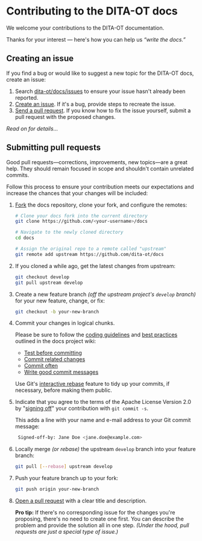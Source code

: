 # Contributing to the DITA-OT docs

We welcome your contributions to the DITA-OT documentation.

Thanks for your interest — here's how you can help us _“write the docs.”_

## Creating an issue

If you find a bug or would like to suggest a new topic for the DITA-OT docs, create an issue:

1. Search [dita-ot/docs/issues][1] to ensure your issue hasn't already been reported.
2. [Create an issue][2]. If it's a bug, provide steps to recreate the issue.
3. [Send a pull request][3]. If you know how to fix the issue yourself, submit a pull request with the proposed changes.

_Read on for details…_

## Submitting pull requests

Good pull requests—corrections, improvements, new topics—are a great help. They should remain focused in scope and shouldn't contain unrelated commits.

Follow this process to ensure your contribution meets our expectations and increase the chances that your changes will be included:

1. [Fork][4] the docs repository, clone your fork, and configure the remotes:

    ```bash
    # Clone your docs fork into the current directory
    git clone https://github.com/<your-username>/docs

    # Navigate to the newly cloned directory
    cd docs

    # Assign the original repo to a remote called "upstream"
    git remote add upstream https://github.com/dita-ot/docs
    ```

2. If you cloned a while ago, get the latest changes from upstream:

    ```bash
    git checkout develop
    git pull upstream develop
    ```

3. Create a new feature branch _(off the upstream project's `develop` branch)_ for your new feature, change, or fix:

    ```bash
    git checkout -b your-new-branch
    ```

4. Commit your changes in logical chunks.

    Please be sure to follow the [coding guidelines][5] and [best practices][6] outlined in the docs project wiki:

    * [Test before committing][7]
    * [Commit related changes][8]
    * [Commit often][9]
    * [Write good commit messages][10]

    Use Git's [interactive rebase][11] feature to tidy up your commits, if necessary, before making them public.

5. Indicate that you agree to the terms of the Apache License Version 2.0 by "[signing off][12]" your contribution with `git commit -s`.

    This adds a line with your name and e-mail address to your Git commit message:

    ```bash
     Signed-off-by: Jane Doe <jane.doe@example.com>
    ```

6. Locally merge _(or rebase)_ the upstream `develop` branch into your feature branch:

    ```bash
    git pull [--rebase] upstream develop
    ```

7. Push your feature branch up to your fork:

    ```bash
    git push origin your-new-branch
    ```

8. [Open a pull request][3] with a clear title and description.

    **Pro tip:** If there's no corresponding issue for the changes you're proposing, there's no need to create one first.
    You can describe the problem and provide the solution all in one step.
    _(Under the hood, pull requests are just a special type of issue.)_

[1]: https://github.com/dita-ot/docs/issues
[2]: https://github.com/dita-ot/docs/issues/new
[3]: https://help.github.com/articles/using-pull-requests/
[4]: https://help.github.com/articles/fork-a-repo/
[5]: https://github.com/dita-ot/docs/wiki/Coding-guidelines
[6]: https://github.com/dita-ot/docs/wiki/Git-workflow#best-practices
[7]: https://github.com/dita-ot/docs/wiki/Git-workflow#test-before-committing
[8]: https://github.com/dita-ot/docs/wiki/Git-workflow#commit-related-changes
[9]: https://github.com/dita-ot/docs/wiki/Git-workflow#commit-often
[10]: https://github.com/dita-ot/docs/wiki/Git-workflow#writing-good-commit-messages
[11]: https://help.github.com/articles/interactive-rebase
[12]: http://www.dita-ot.org/DCO
